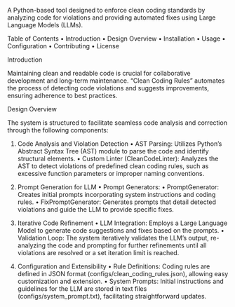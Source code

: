 A Python-based tool designed to enforce clean coding standards by analyzing code for violations and providing automated fixes using Large Language Models (LLMs).

Table of Contents
	•	Introduction
	•	Design Overview
	•	Installation
	•	Usage
	•	Configuration
	•	Contributing
	•	License

Introduction

Maintaining clean and readable code is crucial for collaborative development and long-term maintenance. “Clean Coding Rules” automates the process of detecting code violations and suggests improvements, ensuring adherence to best practices.

Design Overview

The system is structured to facilitate seamless code analysis and correction through the following components:

1. Code Analysis and Violation Detection
	•	AST Parsing: Utilizes Python’s Abstract Syntax Tree (AST) module to parse the code and identify structural elements.
	•	Custom Linter (CleanCodeLinter): Analyzes the AST to detect violations of predefined clean coding rules, such as excessive function parameters or improper naming conventions.

2. Prompt Generation for LLM
	•	Prompt Generators:
	•	PromptGenerator: Creates initial prompts incorporating system instructions and coding rules.
	•	FixPromptGenerator: Generates prompts that detail detected violations and guide the LLM to provide specific fixes.

3. Iterative Code Refinement
	•	LLM Integration: Employs a Large Language Model to generate code suggestions and fixes based on the prompts.
	•	Validation Loop: The system iteratively validates the LLM’s output, re-analyzing the code and prompting for further refinements until all violations are resolved or a set iteration limit is reached.

4. Configuration and Extensibility
	•	Rule Definitions: Coding rules are defined in JSON format (configs/clean_coding_rules.json), allowing easy customization and extension.
	•	System Prompts: Initial instructions and guidelines for the LLM are stored in text files (configs/system_prompt.txt), facilitating straightforward updates.
